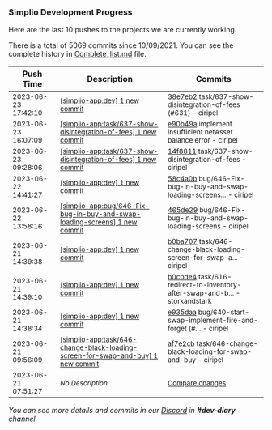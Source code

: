 
### Simplio Development Progress

Here are the last 10 pushes to the projects we are currently working.

There is a total of 5069 commits since 10/09/2021. You can see the complete history in
 [Complete_list.md](Complete_list.md) file.

| Push Time | Description | Commits |
| --- | --- | --- |
| <sub>2023-06-23 17:42:10</sub> | <sub>[[simplio-app:dev] 1 new commit](https://github.com/SimplioOfficial/simplio-app/commit/38e7eb259f669c96e37749e5e56f9694a1b8f91c)</sub> | <sub>[38e7eb2](https://github.com/SimplioOfficial/simplio-app/commit/38e7eb259f669c96e37749e5e56f9694a1b8f91c) task/637-show-disintegration-of-fees (#631) - ciripel</sub> |
| <sub>2023-06-23 16:07:09</sub> | <sub>[[simplio-app:task/637-show-disintegration-of-fees] 1 new commit](https://github.com/SimplioOfficial/simplio-app/commit/e90b49acddac968814d0b781032b06fda1ba28bb)</sub> | <sub>[e90b49a](https://github.com/SimplioOfficial/simplio-app/commit/e90b49acddac968814d0b781032b06fda1ba28bb) implement insufficient netAsset balance error - ciripel</sub> |
| <sub>2023-06-23 09:28:06</sub> | <sub>[[simplio-app:task/637-show-disintegration-of-fees] 1 new commit](https://github.com/SimplioOfficial/simplio-app/commit/14f88115d258c88e79ba6c2b5194031c4f71dccf)</sub> | <sub>[14f8811](https://github.com/SimplioOfficial/simplio-app/commit/14f88115d258c88e79ba6c2b5194031c4f71dccf) task/637-show-disintegration-of-fees - ciripel</sub> |
| <sub>2023-06-22 14:41:27</sub> | <sub>[[simplio-app:dev] 1 new commit](https://github.com/SimplioOfficial/simplio-app/commit/58c4a0bc8c0fe0cf452d73a64e7bcb6538138919)</sub> | <sub>[58c4a0b](https://github.com/SimplioOfficial/simplio-app/commit/58c4a0bc8c0fe0cf452d73a64e7bcb6538138919) bug/646-Fix-bug-in-buy-and-swap-loading-screens... - ciripel</sub> |
| <sub>2023-06-22 13:58:16</sub> | <sub>[[simplio-app:bug/646-Fix-bug-in-buy-and-swap-loading-screens] 1 new commit](https://github.com/SimplioOfficial/simplio-app/commit/465de29e55bdeb3f21b0908d6482121cbeebc174)</sub> | <sub>[465de29](https://github.com/SimplioOfficial/simplio-app/commit/465de29e55bdeb3f21b0908d6482121cbeebc174) bug/646-Fix-bug-in-buy-and-swap-loading-screens - ciripel</sub> |
| <sub>2023-06-21 14:39:38</sub> | <sub>[[simplio-app:dev] 1 new commit](https://github.com/SimplioOfficial/simplio-app/commit/b0ba7072b03293f355672d9100a52f7ded205b3b)</sub> | <sub>[b0ba707](https://github.com/SimplioOfficial/simplio-app/commit/b0ba7072b03293f355672d9100a52f7ded205b3b) task/646-change-black-loading-screen-for-swap-a... - ciripel</sub> |
| <sub>2023-06-21 14:39:10</sub> | <sub>[[simplio-app:dev] 1 new commit](https://github.com/SimplioOfficial/simplio-app/commit/b0cbde4f7db55917bc365f6b6ec16b4d30688cb5)</sub> | <sub>[b0cbde4](https://github.com/SimplioOfficial/simplio-app/commit/b0cbde4f7db55917bc365f6b6ec16b4d30688cb5) task/616-redirect-to-inventory-after-swap-and-b... - storkandstark</sub> |
| <sub>2023-06-21 14:38:34</sub> | <sub>[[simplio-app:dev] 1 new commit](https://github.com/SimplioOfficial/simplio-app/commit/e935daafc426309077f58753b46eaf265c6160e0)</sub> | <sub>[e935daa](https://github.com/SimplioOfficial/simplio-app/commit/e935daafc426309077f58753b46eaf265c6160e0) bug/640-start-swap-implement-fire-and-forget (#... - ciripel</sub> |
| <sub>2023-06-21 09:56:09</sub> | <sub>[[simplio-app:task/646-change-black-loading-screen-for-swap-and-buy] 1 new commit](https://github.com/SimplioOfficial/simplio-app/commit/af7e2cbeee1b291337d5113da584d8e0ce672f52)</sub> | <sub>[af7e2cb](https://github.com/SimplioOfficial/simplio-app/commit/af7e2cbeee1b291337d5113da584d8e0ce672f52) task/646-change-black-loading-for-swap-and-buy - ciripel</sub> |
| <sub>2023-06-21 07:51:27</sub> | <sub>_No Description_</sub> | <sub>[Compare changes](https://github.com/SimplioOfficial/simplio-app/compare/d887033eff55...b38ebf78b8e7)</sub> |

_You can see more details and commits in our [Discord](https://discord.gg/aKhjuwZmdP) in **#dev-diary** channel._
